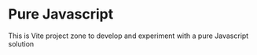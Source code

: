 # Pure Javascript
This is Vite project zone to develop and experiment with a pure Javascript solution

